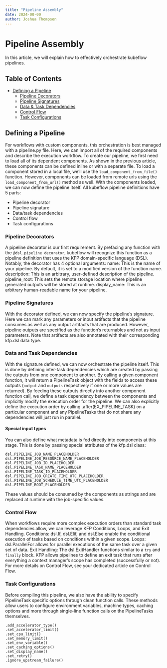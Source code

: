 ```yaml
---
title: "Pipeline Assembly"
date: 2024-00-00
author: Joshua Thompson
---
```


# Pipeline Assembly
In this article, we will explain how to effectively orchestrate kubeflow pipelines. 

## Table of Contents
- [Defining a Pipeline](#defining-a-pipeline)
	* [Pipeline Decorators](#pipeline-decorators)
    * [Pipeline Signatures](#pipeline-signatures)
    * [Data & Task Dependencies](#data-and-task-dependencies)
    * [Control Flow](#control-flow)
    * [Task Configurations](#task-configurations)


## Defining a Pipeline
For workflows with custom components, this orchestration is best managed with a pipeline.py file. Here, we can import all of the required components and describe the execution workflow. 
To create our pipeline, we first need to load all of its dependent components. As shown in the previous article, these components can be defined inline or with a separate file. 
To load a component stored in a local file, we’ll use the `load_component_from_file()` function. However, components can be loaded from remote urls using the `load_component_from_url()` method as well.
With the components loaded, we can now define the pipeline itself. 
All kubeflow pipeline definitions have 5 parts:
* Pipeline decorator
* Pipeline signature
* Data/task dependencies
* Control flow
* Task configurations

### Pipeline Decorators
A pipeline decorator is our first requirement. By prefacing any function with the `@dsl.pipeline decorator`, kubeflow will recognize this function as a pipeline definition that uses the KFP domain-specific language (DSL).
Notably, the decorator has 4 optional arguments:
name: This is the name of your pipeline. By default, it is set to a modified version of the function name.
description: This is an arbitrary, user-defined description of the pipeline.
pipeline_root: This sets the remote storage location where pipeline generated outputs will be stored at runtime.
display_name: This is an arbitrary human-readable name for your pipeline.

### Pipeline Signatures
With the decorator defined, we can now specify the pipeline’s signature. Here we can mark any parameters or input artifacts that the pipeline consumes as well as any output artifacts that are produced. However, pipeline outputs are specified as the function’s returnables and not as input parameters. Note that artifacts are also annotated with their corresponding kfp.dsl data type.

### Data and Task Dependencies
With the signature defined, we can now orchestrate the pipeline itself. This is done by defining inter-task dependencies which are created by passing the outputs from one component to another. By calling a given component function, it will return a PipelineTask object with the fields to access these outputs (`output` and `outputs` respectively if one or more values are returned). By feeding these outputs directly into another component function call, we define a task dependency between the components and implicitly modify the execution order for the pipeline. We can also explicitly define the execution order by calling .after(EX_PIPELINE_TASK) on a particular component and any PipelineTasks that do not share any dependencies will just run in parallel. 

#### Special input types
You can also define what metadata is fed directly into components at this stage. This is done by passing special attributes of the kfp.dsl class:

```
dsl.PIPELINE_JOB_NAME_PLACEHOLDER
dsl.PIPELINE_JOB_RESOURCE_NAME_PLACEHOLDER
dsl.PIPELINE_JOB_ID_PLACEHOLDER
dsl.PIPELINE_TASK_NAME_PLACEHOLDER
dsl.PIPELINE_TASK_ID_PLACEHOLDER
dsl.PIPELINE_JOB_CREATE_TIME_UTC_PLACEHOLDER
dsl.PIPELINE_JOB_SCHEDULE_TIME_UTC_PLACEHOLDER
dsl.PIPELINE_ROOT_PLACEHOLDER
```
These values should be consumed by the components as strings and are replaced at runtime with the job-specific values.

### Control Flow
When workflows require more complex execution orders than standard task dependencies allow, we can leverage KFP Conditions, Loops, and Exit Handling.
Conditions: dsl.If, dsl.Elif, and dsl.Else enable the conditional execution of tasks based on conditions within a given scope.
Loops: dsl.ParallelFor allows for parallel executions of the same task over a given set of data.
Exit Handling: The dsl.ExitHandler functions similar to a `try` and `finally` block. KFP allows pipelines to define an exit task that runs after everything a context manager’s scope has completed (successfully or not).
For more details on Control Flow, see your dedicated article on Control Flow.

### Task Configurations
Before compiling this pipeline, we also have the ability to specify PipelineTask specific options through clean function calls. These methods allow users to configure environment variables, machine types, caching options and more through single-line function calls on the PipelineTasks themselves.
```
.add_accelerator_type()
.set_accelerator_limit()
.set_cpu_limit()
.set_memory_limit()
.set_env_variable()
.set_caching_options()
.set_display_name()
.set_retry()
.ignore_upstream_failure()
```



